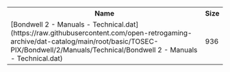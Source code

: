 <table>
<tr><th>Name</th><th>Size</th></tr>
<tr><td>[Bondwell 2 - Manuals - Technical.dat](https://raw.githubusercontent.com/open-retrogaming-archive/dat-catalog/main/root/basic/TOSEC-PIX/Bondwell/2/Manuals/Technical/Bondwell 2 - Manuals - Technical.dat)</td><td>936</td></tr>
</table>
